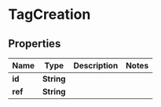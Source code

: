 

# TagCreation


## Properties

| Name | Type | Description | Notes |
|------------ | ------------- | ------------- | -------------|
|**id** | **String** |  |  |
|**ref** | **String** |  |  |




